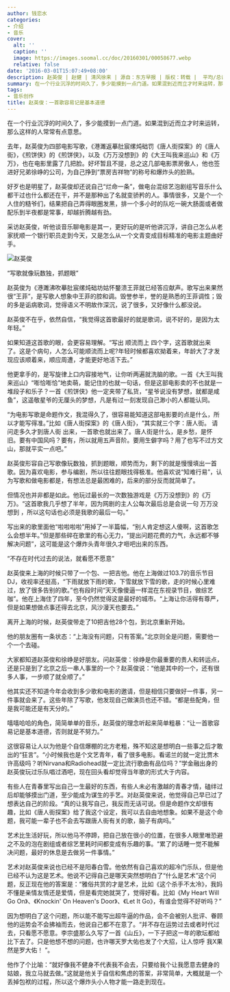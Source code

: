```yaml
---
author: 钱恋水
categories:
- 介绍
- 音乐
cover:
  alt: ''
  caption: ''
  image: https://images.soomal.cc/doc/20160301/00058677.webp
  relative: false
date: '2016-03-01T15:07:49+08:00'
description: 赵英俊 | 赵健 | 清风徐来 | 源自：东方早报 | 版权：转载 |  平均/总评分：10.00/20
summary: 在一个行业沉浮的时间久了，多少能摸到一点门道。如果混到近而立才时来运转，那么这样的人常常有点意思。去年，赵英俊为四部电影写歌，《港�濉返摹肚宸缧炖础罚�《唐人街探案》的《唐人街》，《煎饼侠》的《煎饼侠》，以及《万万没想到》的《大王叫我来巡山》和《万万》……
tags:
- 音乐创作
title: 赵英俊：一首歌容易记是基本道德
---
```


在一个行业沉浮的时间久了，多少能摸到一点门道。如果混到近而立才时来运转，那么这样的人常常有点意思。

去年，赵英俊为四部电影写歌，《港濉返摹肚宸缧炖础罚《唐人街探案》的《唐人街》，《煎饼侠》的《煎饼侠》，以及《万万没想到》的《大王叫我来巡山》和《万万》，也在电影里露了几把脸。好坏暂且不提，总之这几部电影票房傲人，他也签进好兄弟徐峥的公司，为自己挣到“票房吉祥物”的称号和爆炸头的脸熟。

好歹也是明星了，赵英俊却还说自己“烂命一条”，做电台混综艺泡剧组写音乐什么都干过也什么都还在干，并不是那种出了名就变骄矜的人。事情很多，又是个一个人住的糙爷们，结果把自己弄得眼圈发黑，排一个多小时的队吃一碗大肠面或者做配乐到半夜都是常事，却越折腾越有劲。

采访赵英俊，听他谈音乐聊电影是其一，更好玩的是听他讲沉浮，讲自己怎么从老家抚顺一个银行职员走到今天，又是怎么从一个文青变成目标精准的电影主题曲好手。

![赵英俊](https://images.soomal.cc/doc/20160301/00058677.webp)





“写歌就像玩数独，抓题眼”

赵英俊为《港濉沸吹摹肚宸缧炖础坊姑怀鍪溃王菲就已经答应献声。歌写出来果然很“王菲”，是写歌人想象中王菲的腔和调。毁誉参半，誉的是熟悉的王菲调性；毁的多是诟病歌词，觉得语义不明故作深沉，说了很多，又好像什么都没说。

赵英俊不在乎，依然自信，“我觉得这首歌最好的就是歌词，说不好的，是因为太年轻。”

如果知道这首歌的眼，会更容易理解。“写出 顺流而上 四个字，这首歌就出来了。这是个病句，人怎么可能顺流而上呢?年轻时候都喜欢拗着来，年龄大了才发现应该顺着来，顺应周遭，才能更好地活下去。”

他更拿手的，是写旋律上口内容接地气，让你听两遍就洗脑的歌。一首《大王叫我来巡山》“嘭恰嘭恰”地卖萌，能记住的也就一句话，但是这部电影卖的不也就是一堆段子和乐子？一首《煎饼侠》他一定夹带了私货，“星爷说没有梦想，就都是咸鱼”，这遥敬星爷的无厘头的梦想，凡是有过一刻发现自己渺小的人都能认同。

“为电影写歌是命题作文，我混得久了，很容易能知道这部电影要的点是什么，所以才能写得准。”比如《唐人街探案》的《唐人街》，“其实就三个字：唐人街。 请问走多久才到唐人街 出来，一首歌也就出来了。唐人街是什么，是乡愁，是怀旧。要有中国风吗？要有，所以就用五声音阶。要用生僻字吗？用了也写不过方文山，那就平实一点吧。”

赵英俊形容自己写歌像玩数独，抓到题眼，顺势而为，剩下的就是慢慢填出一首歌。因为喜欢电影，参与编剧，所以往往题眼找得极准。他喜欢说“知难行易”，认为写歌和做电影都是，有想法总是最困难的，后来的部分反而就简单了。

但情况也并非都是如此。他玩过最长的一次数独游戏是《万万没想到》的《万万》。“这首歌我几乎想了半年，因为网剧的主人公每次最后总是会说一句 万万没想到 ，所以这句话也必须是我歌的最后一句。”

写出来的歌里面他“啦啦啦啦”用掉了一半篇幅，“别人肯定想这人傻啊，这首歌怎么会想半年。”但是那些碎在歌里的有心无力，“提出问题花费的力气，永远都不够解决问题”，这可能是这个爆炸头青年很久才咂吧出来的东西。

“不存在时代过去的说法，就看愿不愿意”

赵英俊来上海的时候只带了一个包、一把吉他。他在上海做过103.7的音乐节目DJ，收视率还挺高，“下雨就放下雨的歌，下雪就放下雪的歌，走的时候心里难过，放了很多告别的歌。”也有段时间“天天像傻逼一样混在东视录节目，做综艺咖”。他在上海住了四年，至今仍然觉得这是最好的城市。“上海让你活得有尊严，但是如果想做点事还得去北京，风沙漫天也要去。”

离开上海的时候，赵英俊带走了10把吉他28个包，到北京重新开始。

他的朋友圈有一条状态：“上海没有问题，只有答案。”北京则全是问题，需要他一个一个去碰。

大家都知道赵英俊和徐峥是好朋友。问赵英俊：徐峥是你最重要的贵人和转运点，还是只是到了北京之后一串人事里的一个？赵英俊说：“他是其中的一个，还有很多人事，一步顺了就全顺了。”

他其实还不知道今年会收到多少歌和电影的邀请，但是相信只要做好一件事，另一件事就会来了。这些年除了写歌，他发现自己做演员也还不错。“都是些配角，但是我可能还是有天分的。”

嘻嘻哈哈的角色，简简单单的音乐，赵英俊的理念听起来简单粗暴：“让一首歌容易记是基本道德，否则就是不努力。”

这很容易让人以为他是个自信爆棚的北方老粗，殊不知这是想明白一些事之后才敢出的“狂言”。“小时候我也是个文艺青年，看了很多电影。看诺兰的就一定比贾木许高级吗？听Nirvana和Radiohead就一定比流行歌曲有品位吗？”学金融出身的赵英俊玩过乐队唱过酒吧，现在回头看却觉得当年歌的形式大于内容。

有些人在青春里写出自己一生最好的东西，有些人未必有激越的青春才情，磕绊过后却能够摸出门道，至少能成为谋生的手艺。对赵英俊来说，他觉得自己早已过了想表达自己的阶段。“真的让我写自己，我反而无话可说。但是命题作文却很有趣，比如《唐人街探案》给了我这个设定，我可以去自由地想象。如果不是这个命题，我可能一辈子也不会去写跟唐人街有关的歌，脑子有病吗。”

艺术比生活好玩，所以他马不停蹄，把自己放在很小的位置，在很多人眼里唯恐避之不及的泡在剧组或者综艺里耗时间都变成有乐趣的事。“累了的话睡一觉不能解决问题，最好的休息是去做另一件事情。”

艺术对赵英俊来说也已经不是阳春白雪。他依然有自己喜欢的超冷门乐队，但是他已经不认为这是艺术。他说不记得自己是哪天突然想明白了“什么是艺术”这个问题，反正现在他的答案是：“雅俗共赏的才是艺术，比如《这个杀手不太冷》，我妈不懂是亲情友情还是爱情，但是看完她就哭了，觉得好看。比如《My Heart Will Go On》、《Knockin' On Heaven's Door》、《Let It Go》，有谁会觉得不好听吗？”

因为想明白了这个问题，所以能不能写出超牛逼的作品，会不会被别人批评、眷顾他的运势会不会拂袖而去，他说自己都不在意了。“并不存在运势过去或者时代过去，只看愿不愿意。李宗盛那么久写了一首《山丘》，一下子把这一年的歌坛都给比下去了。只是他想不想的问题，也许哪天罗大佑也发了个大招，让人惊呼 我X果然是罗大佑！ ”。

他作了个比喻：“就好像我不健身不代表我不会去，只要给我个让我愿意去健身的姑娘，我立马就去做。”这就是他关于自信和焦虑的答案，非常简单，大概就是一个丢掉包袱的过程，所以这个爆炸头小人物才能一路走到现在。
